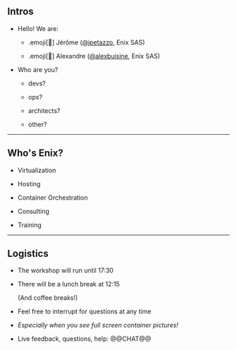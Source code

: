 ## Intros

- Hello! We are:

   - .emoji[🐳] Jérôme ([@jpetazzo](https://twitter.com/jpetazzo), Enix SAS)

   - .emoji[🚁] Alexandre ([@alexbuisine](https://twitter.com/alexbuisine), Enix SAS)

- Who are you?

  - devs?

  - ops?

  - architects?

  - other?

---

## Who's Enix?

- Virtualization

- Hosting

- Container Orchestration

- Consulting

- Training

---


## Logistics

- The workshop will run until 17:30

- There will be a lunch break at 12:15

  (And coffee breaks!)

- Feel free to interrupt for questions at any time

- *Especially when you see full screen container pictures!*

- Live feedback, questions, help: @@CHAT@@
